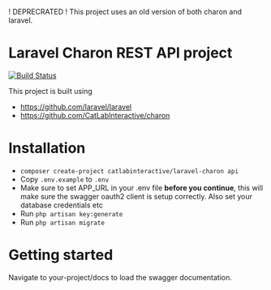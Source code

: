 ! DEPRECRATED ! This project uses an old version of both charon and laravel.

# Laravel Charon REST API project
[![Build Status](https://travis-ci.org/CatLabInteractive/laravel-charon.svg?branch=master)](https://travis-ci.org/CatLabInteractive/laravel-charon)

This project is built using
* https://github.com/laravel/laravel
* https://github.com/CatLabInteractive/charon

Installation
============
* `composer create-project catlabinteractive/laravel-charon api`
* Copy `.env.example` to `.env`
* Make sure to set APP_URL in your .env file **before you continue**, 
this will make sure the swagger oauth2 client is setup correctly. Also 
set your database credentials etc
* Run `php artisan key:generate`
* Run `php artisan migrate`

Getting started
===============
Navigate to your-project/docs to load the swagger documentation.
